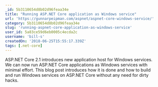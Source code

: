 ```yaml
---
_id: 5b3110654d8b02d96feaa34e
title: "Running ASP.NET Core application as Windows service"
url: 'https://gunnarpeipman.com/aspnet/aspnet-core-windows-service/'
category: 5b3110654d8b02d96feaa34e
slug: 'running-aspnet-core-application-as-windows-service'
user_id: 5a83ce59d6eb0005c4ecda2c
username: 'bill-s'
createdOn: '2018-06-25T15:55:17.339Z'
tags: [.net-core]
---
```


ASP.NET Core 2.1 introduces new application host for Windows services. We can now run ASP.NET Core applications as Windows services with minimal effort. This blog post introduces how it is done and how to build and run Windows services on ASP.NET Core without any need for dirty hacks.

